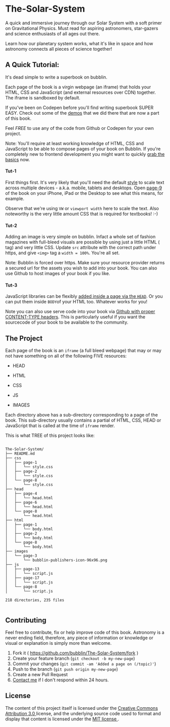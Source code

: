 # The-Solar-System

A quick and immersive journey through our Solar System with a soft primer on Gravitational Physics. Must read for aspiring astronomers, star-gazers and   science enthusiasts of all ages out there. 

Learn how our planetary system works, what it's like in space and how astronomy connects all pieces of science together! 

## A Quick Tutorial:
It's dead simple to write a superbook on bubblin. 

Each page of the book is a virgin webpage (an iframe) that holds your HTML, CSS and JavaScript (and external resources over CDN) together. The iframe is sandboxed by default.

If you've been on Codepen before you'll find writing superbook SUPER EASY. Check out some of the [demos](http://codepen.io/marvindanig/public/) that we did there that are now a part of this book.

Feel *FREE* to use any of the code from Github or Codepen for your own project.


Note: You'll require at least working knowledge of HTML, CSS and JavaScript to be able to compose pages of your book on Bubblin. If you're completely new to frontend development you might want to quickly [grab the basics](http://www.codecademy.com/en/tracks/web) now. 

#### Tut-1 
First things first. It's very likely that you'll need the default [style](https://github.com/bubblin/The-Solar-System/blob/master/css/page-9/style.css) to scale text across multiple devices - a.k.a. mobile, tablets and desktops. Open [page-9](https://bubbl.in/book/the-solar-system-by-marvin-danig/9) of the book on your iPhone, iPad or the Desktop to see what this means, for example. 

Observe that we're using `VW` or `viewport width` here to scale the text. Also  noteworthy is the very little amount CSS that is required for textbooks! :-)

#### Tut-2
Adding an image is very simple on bubblin. Infact a whole set of fashion magazines with full-bleed visuals are possible by using just a little HTML (<img> tag) and very little CSS. Update `src` attribute with the correct path under https, and give `<img>` tag a `width = 100%`. You're all set. 

Note: Bubblin is forced over https. Make sure your resource provider returns a secured url for the assets you wish to add into your book. You can also use Github to host images of your book if you like.

#### Tut-3
JavaScript libraries can be flexibly [added inside a page via the `HEAD`](https://medium.com/bubblin-superbooks/head-72e72d772a8c). Or you can put them inside `BODY`of your HTML too. Whatever works for you! 

Note you can also use serve code into your book via [Github with proper CONTENT-TYPE headers](https://rawgit.com/). This is particularly useful if you want the sourcecode of your book to be available to the community. 


## The Project
Each page of the book is an `iframe` (a full bleed webpage) that may or may not have something on all of the following FIVE resources:

* HEAD

* HTML

* CSS

* JS

* IMAGES

Each directory above has a sub-directory corresponding to a page of the book. This sub-directory usually contains a partial of HTML, CSS, HEAD or JavaScript that is called at the time of `iframe` render.

This is what TREE of this project looks like:

```

The-Solar-System/
├── README.md
├── css
│   ├── page-1
│   │   └── style.css
│   ├── page-2
│   │   └── style.css
│   └── page-8
│       └── style.css
├── head
│   ├── page-4
│   │   └── head.html
│   ├── page-6
│   │   └── head.html
│   └── page-8
│       └── head.html
├── html
│   ├── page-1
│   │   └── body.html
│   ├── page-2
│   │   └── body.html
│   └── page-8
│       └── body.html
├── images
│   └── page-3
│       └── bubblin-publishers-icon-96x96.png
├── js
│   ├── page-13
│   │   └── script.js
│   ├── page-17
│   │   └── script.js
│   └── page-8
│       └── script.js

218 directories, 235 files


```

## Contributing

Feel free to contribute, fix or help improve code of this book. Astronomy is a never ending field, therefore, any piece of information or knowledge or visual or  explanation is  simply more than welcome.

1. Fork it ( https://github.com/bubblin/The-Solar-System/fork )
2. Create your feature branch (`git checkout -b my-new-page`)
3. Commit your changes (`git commit -am 'Added a page on (/topic)'`)
4. Push to the branch (`git push origin my-new-page`)
5. Create a new Pull Request
6. <a href = "mailto:marvin@bubbl.in">Contact me</a> if I don't respond within 24 hours.

## License
The content of this project itself is licensed under the <a href="http://creativecommons.org/licenses/by/3.0/us/deed.en_US">Creative Commons Attribution 3.0 </a> license, and the underlying source code used to format and display that content is licensed under the <a href="http://opensource.org/licenses/mit-license.php">MIT license </a>.